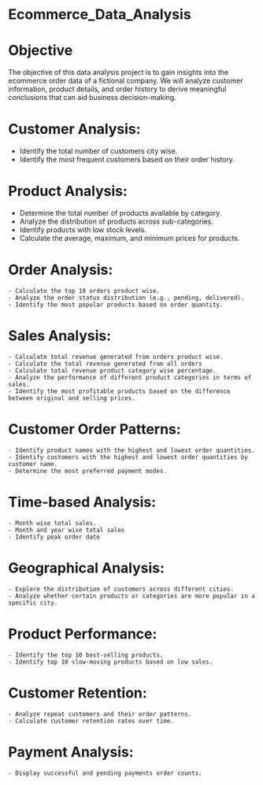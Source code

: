 # Ecommerce_Data_Analysis

# Objective
The objective of this data analysis project is to gain insights into the ecommerce order
data of a fictional company. We will analyze customer information, product details, and
order history to derive meaningful conclusions that can aid business decision-making.

# Customer Analysis:
  - Identify the total number of customers city wise.
  - Identify the most frequent customers based on their order history.

# Product Analysis:
- Determine the total number of products available by category.
- Analyze the distribution of products across sub-categories.
- Identify products with low stock levels.
- Calculate the average, maximum, and minimum prices for products.

# Order Analysis:
    - Calculate the top 10 orders product wise.
    - Analyze the order status distribution (e.g., pending, delivered).
    - Identify the most popular products based on order quantity.

# Sales Analysis:
    - Calculate total revenue generated from orders product wise.
    - Calculate the total revenue generated from all orders
    - Calculate total revenue product category wise percentage.
    - Analyze the performance of different product categories in terms of sales.
    - Identify the most profitable products based on the difference between original and selling prices.

# Customer Order Patterns:
    - Identify product names with the highest and lowest order quantities.
    - Identify customers with the highest and lowest order quantities by customer name.
    - Determine the most preferred payment modes.

# Time-based Analysis:
    - Month wise total sales.
    - Month and year wise total sales
    - Identify peak order date

# Geographical Analysis:
    - Explore the distribution of customers across different cities.
    - Analyze whether certain products or categories are more popular in a specific city.

# Product Performance:
    - Identify the top 10 best-selling products.
    - Identify top 10 slow-moving products based on low sales.

# Customer Retention:
    - Analyze repeat customers and their order patterns.
    - Calculate customer retention rates over time.

# Payment Analysis:
    - Display successful and pending payments order counts.

